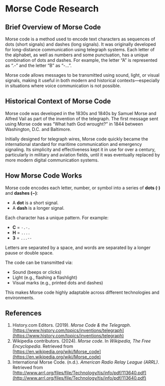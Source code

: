 # Morse Code Research

## Brief Overview of Morse Code
Morse code is a method used to encode text characters as sequences of dots (short signals) and dashes (long signals). It was originally developed for long-distance communication using telegraph systems. Each letter of the alphabet, as well as numbers and some punctuation, has a unique combination of dots and dashes. For example, the letter “A” is represented as “.-” and the letter “B” as “-...”.

Morse code allows messages to be transmitted using sound, light, or visual signals, making it useful in both modern and historical contexts—especially in situations where voice communication is not possible.

## Historical Context of Morse Code
Morse code was developed in the 1830s and 1840s by Samuel Morse and Alfred Vail as part of the invention of the telegraph. The first message sent using Morse code was “What hath God wrought?” in 1844 between Washington, D.C. and Baltimore.

Initially designed for telegraph wires, Morse code quickly became the international standard for maritime communication and emergency signaling. Its simplicity and effectiveness kept it in use for over a century, particularly in military and aviation fields, until it was eventually replaced by more modern digital communication systems.

## How Morse Code Works
Morse code encodes each letter, number, or symbol into a series of **dots (·)** and **dashes (−)**:
- A **dot** is a short signal.
- A **dash** is a longer signal.

Each character has a unique pattern. For example:
- **C** = `-.-.`
- **H** = `....`
- **3** = `...--`

Letters are separated by a space, and words are separated by a longer pause or double space.

The code can be transmitted via:
- Sound (beeps or clicks)
- Light (e.g., flashing a flashlight)
- Visual marks (e.g., printed dots and dashes)

This makes Morse code highly adaptable across different technologies and environments.

## References
1. History.com Editors. (2019). *Morse Code & the Telegraph*. [https://www.history.com/topics/inventions/telegraph](https://www.history.com/topics/inventions/telegraph)
2. Wikipedia contributors. (2024). *Morse code*. In *Wikipedia, The Free Encyclopedia*. Retrieved from [https://en.wikipedia.org/wiki/Morse_code](https://en.wikipedia.org/wiki/Morse_code)
3. International Morse Code. (n.d.). *American Radio Relay League (ARRL)*. Retrieved from [http://www.arrl.org/files/file/Technology/tis/info/pdf/113640.pdf](http://www.arrl.org/files/file/Technology/tis/info/pdf/113640.pdf)
